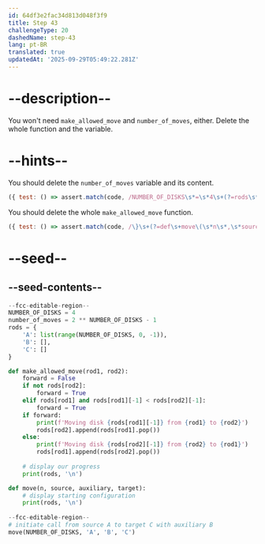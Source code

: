 ```yaml
---
id: 64df3e2fac34d813d048f3f9
title: Step 43
challengeType: 20
dashedName: step-43
lang: pt-BR
translated: true
updatedAt: '2025-09-29T05:49:22.281Z'
---
```


# --description--

You won't need `make_allowed_move` and `number_of_moves`, either. Delete the whole function and the variable.

# --hints--

You should delete the `number_of_moves` variable and its content.

```js
({ test: () => assert.match(code, /NUMBER_OF_DISKS\s*=\s*4\s+(?=rods\s*=\s*\{)/) })
```

You should delete the whole `make_allowed_move` function.

```js
({ test: () => assert.match(code, /\}\s+(?=def\s+move\(\s*n\s*,\s*source\s*,\s*auxiliary\s*,\s*target\s*\)\s*:)/) })
```

# --seed--

## --seed-contents--

```py
--fcc-editable-region--
NUMBER_OF_DISKS = 4
number_of_moves = 2 ** NUMBER_OF_DISKS - 1
rods = {
    'A': list(range(NUMBER_OF_DISKS, 0, -1)),
    'B': [],
    'C': []
}

def make_allowed_move(rod1, rod2):    
    forward = False
    if not rods[rod2]:
        forward = True
    elif rods[rod1] and rods[rod1][-1] < rods[rod2][-1]:
        forward = True              
    if forward:
        print(f'Moving disk {rods[rod1][-1]} from {rod1} to {rod2}')
        rods[rod2].append(rods[rod1].pop())
    else:
        print(f'Moving disk {rods[rod2][-1]} from {rod2} to {rod1}')
        rods[rod1].append(rods[rod2].pop())
    
    # display our progress
    print(rods, '\n')

def move(n, source, auxiliary, target):
    # display starting configuration
    print(rods, '\n')
              
--fcc-editable-region--
# initiate call from source A to target C with auxiliary B
move(NUMBER_OF_DISKS, 'A', 'B', 'C')
```
